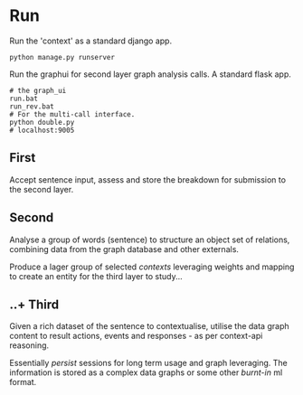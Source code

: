 # Run

Run the 'context' as a standard django app.

    python manage.py runserver

Run the graphui for second layer graph analysis calls. A standard flask app.

    # the graph_ui
    run.bat
    run_rev.bat
    # For the multi-call interface.
    python double.py
    # localhost:9005




## First

Accept sentence input, assess and store the breakdown for submission to the
second layer.

## Second

Analyse a group of words (sentence) to structure an object set of relations,
combining data from the graph database and other externals.

Produce a lager group of selected _contexts_ leveraging weights and mapping
to create an entity for the third layer to study...


## ..+ Third

Given a rich dataset of the sentence to contextualise, utilise the data graph
content to result actions, events and responses - as per context-api reasoning.

Essentially _persist_ sessions for long term usage and graph leveraging. The
information is stored as a complex data graphs or some other _burnt-in_ ml format.

